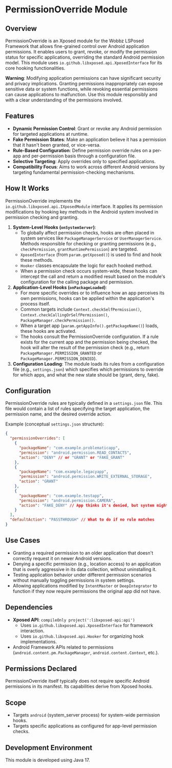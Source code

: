 # PermissionOverride Module

## Overview

PermissionOverride is an Xposed module for the Wobbz LSPosed Framework that allows fine-grained control over Android application permissions. It enables users to grant, revoke, or modify the permission status for specific applications, overriding the standard Android permission model. This module uses `io.github.libxposed.api.XposedInterface` for its core hooking functionalities.

**Warning**: Modifying application permissions can have significant security and privacy implications. Granting permissions inappropriately can expose sensitive data or system functions, while revoking essential permissions can cause applications to malfunction. Use this module responsibly and with a clear understanding of the permissions involved.

## Features

-   **Dynamic Permission Control**: Grant or revoke any Android permission for targeted applications at runtime.
-   **Fake Permission States**: Make an application believe it has a permission that it hasn't been granted, or vice-versa.
-   **Rule-Based Configuration**: Define permission override rules on a per-app and per-permission basis through a configuration file.
-   **Selective Targeting**: Apply overrides only to specified applications.
-   **Compatibility Focus**: Aims to work across different Android versions by targeting fundamental permission-checking mechanisms.

## How It Works

PermissionOverride implements the `io.github.libxposed.api.IXposedModule` interface. It applies its permission modifications by hooking key methods in the Android system involved in permission checking and granting.

1.  **System-Level Hooks (`onSystemServer`)**: 
    *   To globally affect permission checks, hooks are often placed in system services like `PackageManagerService` or `UserManagerService`. Methods responsible for checking or granting permissions (e.g., `checkPermission`, `grantRuntimePermission`) are targeted.
    *   `XposedInterface` (from `param.getXposed()`) is used to find and hook these methods.
    *   `Hooker` classes encapsulate the logic for each hooked method.
    *   When a permission check occurs system-wide, these hooks can intercept the call and return a modified result based on the module's configuration for the calling package and permission.
2.  **Application-Level Hooks (`onPackageLoaded`)**:
    *   For more specific overrides or to influence how an app perceives its own permissions, hooks can be applied within the application's process itself.
    *   Common targets include `Context.checkSelfPermission()`, `Context.checkCallingOrSelfPermission()`, `PackageManager.checkPermission()`.
    *   When a target app (`param.getAppInfo().getPackageName()`) loads, these hooks are activated.
    *   The hooks consult the PermissionOverride configuration. If a rule exists for the current app and the permission being checked, the hook will alter the result of the permission check (e.g., return `PackageManager.PERMISSION_GRANTED` or `PackageManager.PERMISSION_DENIED`).
3.  **Configuration Loading**: The module loads its rules from a configuration file (e.g., `settings.json`) which specifies which permissions to override for which apps, and what the new state should be (grant, deny, fake).

## Configuration

PermissionOverride rules are typically defined in a `settings.json` file. This file would contain a list of rules specifying the target application, the permission name, and the desired override action.

Example (conceptual `settings.json` structure):

```json
{
  "permissionOverrides": [
    {
      "packageName": "com.example.problematicapp",
      "permission": "android.permission.READ_CONTACTS",
      "action": "DENY" // or "GRANT" or "FAKE_GRANT"
    },
    {
      "packageName": "com.example.legacyapp",
      "permission": "android.permission.WRITE_EXTERNAL_STORAGE",
      "action": "GRANT"
    },
    {
      "packageName": "com.example.testapp",
      "permission": "android.permission.CAMERA",
      "action": "FAKE_DENY" // App thinks it's denied, but system might still grant if requested at runtime
    }
  ],
  "defaultAction": "PASSTHROUGH" // What to do if no rule matches
}
```

## Use Cases

-   Granting a required permission to an older application that doesn't correctly request it on newer Android versions.
-   Denying a specific permission (e.g., location access) to an application that is overly aggressive in its data collection, without uninstalling it.
-   Testing application behavior under different permission scenarios without manually toggling permissions in system settings.
-   Allowing applications modified by `IntentMaster` or `DeepIntegrator` to function if they now require permissions the original app did not have.

## Dependencies

-   **Xposed API**: `compileOnly project(':libxposed-api:api')`
    -   Uses `io.github.libxposed.api.XposedInterface` for framework interaction.
    -   Uses `io.github.libxposed.api.Hooker` for organizing hook implementations.
-   Android Framework APIs related to permissions (`android.content.pm.PackageManager`, `android.content.Context`, etc.).

## Permissions Declared

PermissionOverride itself typically does not require specific Android permissions in its manifest. Its capabilities derive from Xposed hooks.

## Scope

-   Targets `android` (system_server process) for system-wide permission hooks.
-   Targets specific applications as configured for app-level permission checks.

## Development Environment

This module is developed using Java 17. 